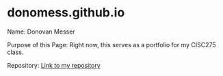 # donomess.github.io
Name: Donovan Messer

Purpose of this Page: Right now, this serves as a portfolio for my CISC275 class.

Repository: [Link to my repository](https://github.com/donomess/donomess.github.io)

